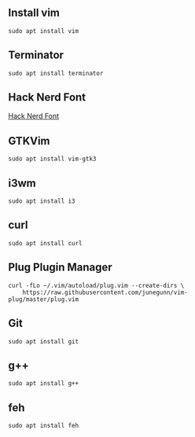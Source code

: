 ## Install vim
```sudo apt install vim```

## Terminator
```sudo apt install terminator```

## Hack Nerd Font
[Hack Nerd Font](https://github.com/ryanoasis/nerd-fonts/tree/master/patched-fonts/Hack/Regular/complete)

## GTKVim
```sudo apt install vim-gtk3```

## i3wm
```sudo apt install i3```

## curl
```sudo apt install curl```

## Plug Plugin Manager
```
curl -fLo ~/.vim/autoload/plug.vim --create-dirs \
    https://raw.githubusercontent.com/junegunn/vim-plug/master/plug.vim
```

## Git
```sudo apt install git```

## g++
```sudo apt install g++```

## feh
```sudo apt install feh```


